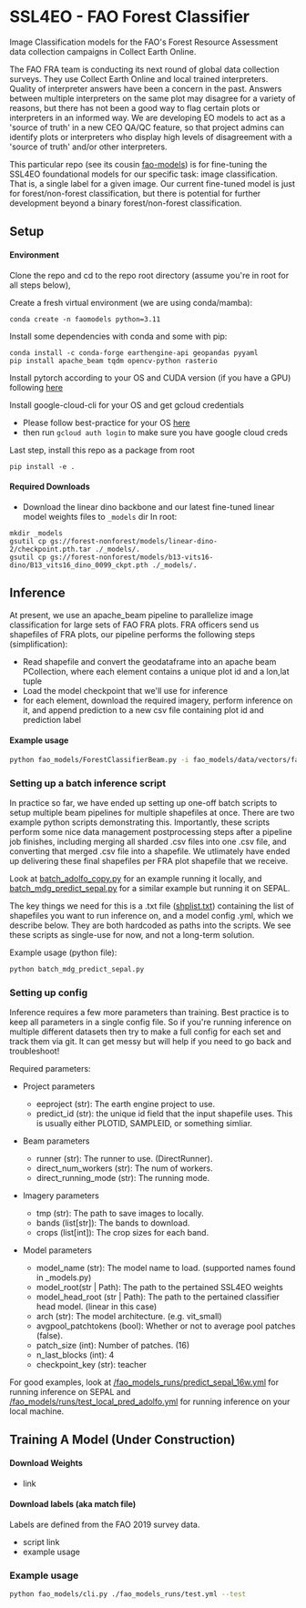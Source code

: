 # SSL4EO - FAO Forest Classifier
Image Classification models for the FAO's Forest Resource Assessment data collection campaigns in Collect Earth Online.

The FAO FRA team is conducting its next round of global data collection surveys. They use Collect Earth Online and local trained interpreters. Quality of interpreter answers have been a concern in the past. Answers between multiple interpreters on the same plot may disagree for a variety of reasons, but there has not been a good way to flag certain plots or interpreters in an informed way. We are developing EO models to act as a 'source of truth' in a new CEO QA/QC feature, so that project admins can identify plots or interpreters who display high levels of disagreement with a 'source of truth' and/or other interpreters. 

This particular repo (see its cousin [fao-models](https://github.com/sig-gis/fao-models)) is for fine-tuning the SSL4EO foundational models for our specific task: image classification. That is, a single label for a given image. Our current fine-tuned model is just for forest/non-forest classification, but there is potential for further development beyond a binary forest/non-forest classification. 

## Setup

#### Environment
Clone the repo and cd to the repo root directory (assume you're in root for all steps below), 

Create a fresh virtual environment (we are using conda/mamba):

`conda create -n faomodels python=3.11`

Install some dependencies with conda and some with pip:
```
conda install -c conda-forge earthengine-api geopandas pyyaml
pip install apache_beam tqdm opencv-python rasterio
```

Install pytorch according to your OS and CUDA version (if you have a GPU) following [here](https://pytorch.org/get-started/locally/)

Install google-cloud-cli for your OS and get gcloud credentials

- Please follow best-practice for your OS [here](https://cloud.google.com/sdk/docs/install)
- then run `gcloud auth login` to make sure you have google cloud creds


Last step, install this repo as a package from root
```
pip install -e .
```

#### Required Downloads
- Download the linear dino backbone and our latest fine-tuned linear model weights files to `_models` dir
In root:
```
mkdir _models
gsutil cp gs://forest-nonforest/models/linear-dino-2/checkpoint.pth.tar ./_models/. 
gsutil cp gs://forest-nonforest/models/b13-vits16-dino/B13_vits16_dino_0099_ckpt.pth ./_models/.

```
## Inference 

At present, we use an apache_beam pipeline to parallelize image classification for large sets of FAO FRA plots. FRA officers send us shapefiles of FRA plots, our pipeline performs the following steps (simplification):
* Read shapefile and convert the geodataframe into an apache beam PCollection, where each element contains a unique plot id and a lon,lat tuple
* Load the model checkpoint that we'll use for inference
* for each element, download the required imagery, perform inference on it, and append prediction to a new csv file containing plot id and prediction label


#### Example usage
```bash
python fao_models/ForestClassifierBeam.py -i fao_models/data/vectors/fao/intermediate/test_del.csv -o TEST-fao-csv.csv -mc fao_models_runs/test.yml
```

### Setting up a batch inference script

In practice so far, we have ended up setting up one-off batch scripts to setup multiple beam pipelines for multiple shapefiles at once. There are two example python scripts demonstrating this. Importantly, these scripts perform some nice data management postprocessing steps after a pipeline job finishes, including merging all sharded .csv files into one .csv file, and converting that merged .csv file into a shapefile. We utlimately have ended up delivering these final shapefiles per FRA plot shapefile that we receive. 

Look at [batch_adolfo_copy.py](batch_adolfo_copy.py) for an example running it locally, and [batch_mdg_predict_sepal.py](batch_mdg_predict_sepal.py) for a similar example but running it on SEPAL. 

The key things we need for this is a .txt file ([shplist.txt](shplist.txt)) containing the list of shapefiles you want to run inference on, and a model config .yml, which we describe below. They are both hardcoded as paths into the scripts. We see these scripts as single-use for now, and not a long-term solution.

Example usage (python file):
```bash
python batch_mdg_predict_sepal.py
```

### Setting up config
Inference requires a few more parameters than training. Best practice is to keep all parameters in a single config file. So if you're running inference on multiple different datasets then try to make a full config for each set and track them via git. It can get messy but will help if you need to go back and troubleshoot!

Required parameters:
- Project parameters
    - eeproject (str): The earth engine project to use.
    - predict_id (str): the unique id field that the input shapefile uses. This is usually either PLOTID, SAMPLEID, or something simliar.

- Beam parameters
    - runner (str): The runner to use. (DirectRunner).
    - direct_num_workers (str): The num of workers.
    - direct_running_mode (str): The running mode.
- Imagery parameters
    - tmp (str): The path to save images to locally.
    - bands (list[str]): The bands to download.
    - crops (list[int]): The crop sizes for each band. 
- Model parameters
    - model_name (str): The model name to load. (supported names found in _models.py) 
    - model_root(str | Path): The path to the pertained SSL4EO weights
    - model_head_root (str | Path): The path to the pertained classifier head model. (linear in this case)
    - arch (str): The model architecture. (e.g. vit_small)
    - avgpool_patchtokens (bool): Whether or not to average pool patches (false).
    - patch_size (int): Number of patches. (16)
    - n_last_blocks (int): 4
    - checkpoint_key (str): teacher

For good examples, look at [/fao_models_runs/predict_sepal_16w.yml](fao_models_runs/predict_sepal_16w.yml) for running inference on SEPAL and [/fao_models/runs/test_local_pred_adolfo.yml](fao_models_runs/test_local_pred_adolfo.yml) for running inference on your local machine.


## Training A Model (Under Construction)

#### Download Weights
- link

#### Download labels (aka match file)
Labels are defined from the FAO 2019 survey data. 
- script link
- example usage

### Example usage
```bash
python fao_models/cli.py ./fao_models_runs/test.yml --test
```

